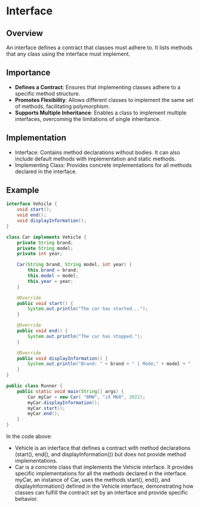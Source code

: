 # Interface

## Overview
An interface defines a contract that classes must adhere to. It lists methods that any class using the interface must implement.

## Importance
- **Defines a Contract**: Ensures that implementing classes adhere to a specific method structure.
- **Promotes Flexibility**: Allows different classes to implement the same set of methods, facilitating polymorphism.
- **Supports Multiple Inheritance**: Enables a class to implement multiple interfaces, overcoming the limitations of single inheritance.

## Implementation
- Interface: Contains method declarations without bodies. It can also include default methods with implementation and static methods.
- Implementing Class: Provides concrete implementations for all methods declared in the interface.

## Example
```java
interface Vehicle {
    void start();
    void end();
    void displayInformation();
}

class Car implements Vehicle {
    private String brand;
    private String model;
    private int year;

    Car(String brand, String model, int year) {
        this.brand = brand;
        this.model = model;
        this.year = year;
    }

    @Override
    public void start() {
        System.out.println("The car has started...");
    }

    @Override
    public void end() {
        System.out.println("The car has stopped.");
    }

    @Override
    public void displayInformation() {
        System.out.println("Brand: " + brand + " | Mode;" + model + " | Year: " + year);
    }
}

public class Runner {
    public static void main(String[] args) {
        Car myCar = new Car( "BMW", "iX M60", 2022);
        myCar.displayInformation();
        myCar.start();
        myCar.end();
    }
}
```
In the code above:
- Vehicle is an interface that defines a contract with method declarations (start(), end(), and displayInformation()) but does not provide method implementations.
- Car is a concrete class that implements the Vehicle interface. It provides specific implementations for all the methods declared in the interface.
myCar, an instance of Car, uses the methods start(), end(), and displayInformation() defined in the Vehicle interface, demonstrating how classes can fulfill the contract set by an interface and provide specific behavior.